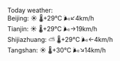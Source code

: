 Today weather:  
Beijing: ☀️   🌡️+29°C 🌬️↙4km/h  
Tianjin: ☀️   🌡️+29°C 🌬️→19km/h  
Shijiazhuang: ⛅️  🌡️+29°C 🌬️←4km/h  
Tangshan: ☀️   🌡️+30°C 🌬️↘14km/h  
